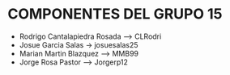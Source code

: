 # COMPONENTES DEL GRUPO 15

- Rodrigo Cantalapiedra Rosada --> CLRodri
- Josue Garcia Salas -> josuesalas25
- Marian Martin Blazquez --> MMB99
- Jorge Rosa Pastor --> Jorgerp12
